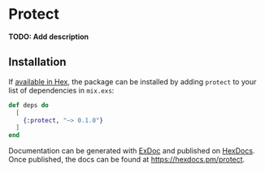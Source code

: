 # Protect

**TODO: Add description**

## Installation

If [available in Hex](https://hex.pm/docs/publish), the package can be installed
by adding `protect` to your list of dependencies in `mix.exs`:

```elixir
def deps do
  [
    {:protect, "~> 0.1.0"}
  ]
end
```

Documentation can be generated with [ExDoc](https://github.com/elixir-lang/ex_doc)
and published on [HexDocs](https://hexdocs.pm). Once published, the docs can
be found at <https://hexdocs.pm/protect>.


